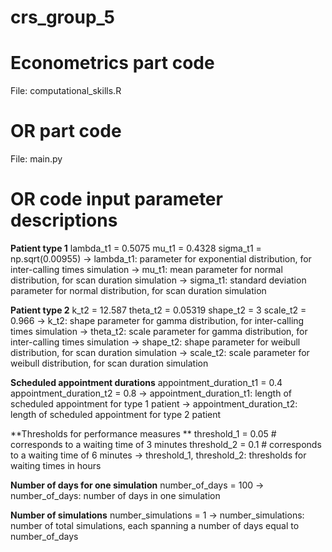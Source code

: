 # crs_group_5
# Econometrics part code
File: computational_skills.R

# OR part code
File: main.py
# OR code input parameter descriptions
**Patient type 1**
lambda_t1 = 0.5075
mu_t1 = 0.4328
sigma_t1 = np.sqrt(0.00955)
-> lambda_t1: parameter for exponential distribution, for inter-calling times simulation
-> mu_t1: mean parameter for normal distribution, for scan duration simulation
-> sigma_t1: standard deviation parameter for normal distribution, for scan duration simulation

**Patient type 2**
k_t2 = 12.587
theta_t2 = 0.05319
shape_t2 = 3
scale_t2 = 0.966
-> k_t2: shape parameter for gamma distribution, for inter-calling times simulation
-> theta_t2: scale parameter for gamma distribution, for inter-calling times simulation
-> shape_t2: shape parameter for weibull distribution, for scan duration simulation
-> scale_t2: scale parameter for weibull distribution, for scan duration simulation

**Scheduled appointment durations**
appointment_duration_t1 = 0.4
appointment_duration_t2 = 0.8
-> appointment_duration_t1: length of scheduled appointment for type 1 patient
-> appointment_duration_t2: length of scheduled appointment for type 2 patient

**Thresholds for performance measures **
threshold_1 = 0.05  # corresponds to a waiting time of 3 minutes
threshold_2 = 0.1   # corresponds to a waiting time of 6 minutes
-> threshold_1, threshold_2: thresholds for waiting times in hours

**Number of days for one simulation**
number_of_days = 100
-> number_of_days: number of days in one simulation

**Number of simulations**
number_simulations = 1
-> number_simulations: number of total simulations, each spanning a number of days equal to number_of_days

